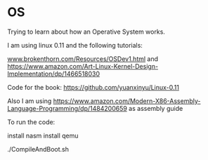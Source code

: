 # OS
Trying to learn about how an Operative System works. 

I am using linux 0.11 and the following tutorials: 

www.brokenthorn.com/Resources/OSDev1.html 
and 
https://www.amazon.com/Art-Linux-Kernel-Design-Implementation/dp/1466518030

Code for the book: https://github.com/yuanxinyu/Linux-0.11

Also I am using https://www.amazon.com/Modern-X86-Assembly-Language-Programming/dp/1484200659 as assembly guide


To run the code:

  install nasm
  install qemu
  
  
  ./CompileAndBoot.sh
